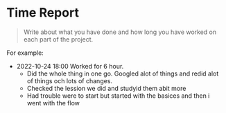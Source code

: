 # Time Report

> Write about what you have done and how long you have worked on each part of the project.

For example: 

- 2022-10-24 18:00 Worked for 6 hour.
  - Did the whole thing in one go. Googled alot of things and redid alot of things och lots of changes.
  - Checked the lession we did and studyid them abit more
  - Had trouble were to start but started with the basices and then i went with the flow
